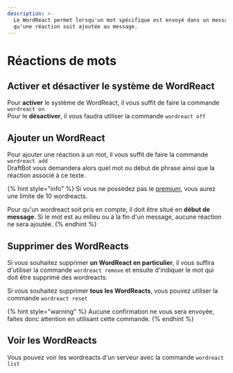 ```yaml
---
description: >-
  Le WordReact permet lorsqu'un mot spécifique est envoyé dans un message,
  qu'une réaction soit ajoutée au message.
---
```


# Réactions de mots

## Activer et désactiver le système de WordReact <a id="on-off"></a>

Pour **activer** le système de WordReact, il vous suffit de faire la commande `wordreact on`  
Pour le **désactiver**, il vous faudra utiliser la commande `wordreact off`

## Ajouter un WordReact <a id="add"></a>

Pour ajouter une réaction à un mot, il vous suffit de faire la commande `wordreact add`  
DraftBot vous demandera alors quel mot ou début de phrase ainsi que la réaction associé à ce texte.

{% hint style="info" %}
Si vous ne possédez pas le [premium](https://draftbot.fr/premium), vous aurez une limite de 10 wordreacts.  
  
Pour qu'un wordreact soit pris en compte, il doit être situé en **début de message**. Si le mot est au milieu ou à la fin d'un message, aucune réaction ne sera ajoutée.
{% endhint %}

## Supprimer des WordReacts <a id="delete"></a>

Si vous souhaitez supprimer **un WordReact en particulier**, il vous suffira d'utiliser la commande `wordreact remove` et ensuite d'indiquer le mot qui doit être supprimé des wordreacts.  
  
Si vous souhaitez supprimer **tous les WordReacts**, vous pouvez utiliser la commande `wordreact reset`

{% hint style="warning" %}
Aucune confirmation ne vous sera envoyée, faites donc attention en utilisant cette commande.
{% endhint %}

## Voir les WordReacts  <a id="view"></a>

Vous pouvez voir les wordreacts d'un serveur avec la commande `wordreact list`



